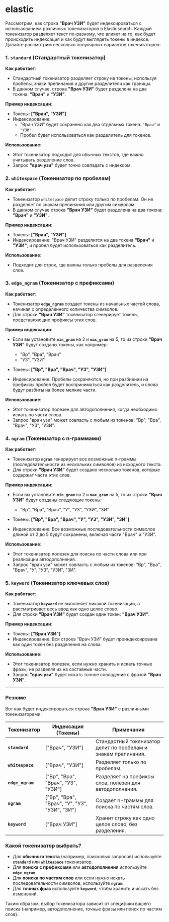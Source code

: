 # elastic

Рассмотрим, как строка **"Врач УЗИ"** будет индексироваться с использованием различных токенизаторов в Elasticsearch. Каждый токенизатор разделяет текст по-разному, что влияет на то, как будет происходить индексация и как будут выглядеть токены в индексе. Давайте рассмотрим несколько популярных вариантов токенизаторов:

### 1. **`standard` (Стандартный токенизатор)**

**Как работает**:
- Стандартный токенизатор разделяет строку на токены, используя пробелы, знаки препинания и другие разделители как границы.
- В данном случае, строка **"Врач УЗИ"** будет разделена на два токена: **"Врач"** и **"УЗИ"**.

**Пример индексации**:
- Токены: **["Врач", "УЗИ"]**
- Индексирование: 
  - "Врач УЗИ" будет сохранено как два отдельных токена: `"Врач"` и `"УЗИ"`.
  - Пробел будет использоваться как разделитель для токенов.

**Использование**:
- Этот токенизатор подходит для обычных текстов, где важно учитывать разделение слов.
- Запрос **"врач узи"** будет точно совпадать с индексом.

### 2. **`whitespace` (Токенизатор по пробелам)**

**Как работает**:
- Токенизатор `whitespace` делит строку только по пробелам. Он не разделяет по знакам препинания или другим символам.
- В данном случае строка **"Врач УЗИ"** будет разделена на два токена: **"Врач"** и **"УЗИ"**.

**Пример индексации**:
- Токены: **["Врач", "УЗИ"]**
- Индексирование: "Врач УЗИ" разделится на два токена **"Врач"** и **"УЗИ"**, и пробел будет использоваться как разделитель.

**Использование**:
- Подходит для строк, где важны только пробелы для разделения слов.

### 3. **`edge_ngram` (Токенизатор с префиксами)**

**Как работает**:
- Токенизатор **`edge_ngram`** создает токены из начальных частей слова, начиная с определенного количества символов.
- Для строки **"Врач УЗИ"** токенизатор сгенерирует токены, представляющие префиксы этих слов.

**Пример индексации**:
- Если вы установите **`min_gram`** на 2 и **`max_gram`** на 5, то из строки **"Врач УЗИ"** будут созданы токены, как например:
  - "Вр", "Вра", "Врач"
  - "УЗ", "УЗИ"

- Токены: **["Вр", "Вра", "Врач", "УЗ", "УЗИ"]**
- Индексирование: Пробелы сохраняются, но при разбиении на префиксы пробел будет восприниматься как разделитель, и слова будут разбиты на более мелкие части.

**Использование**:
- Этот токенизатор полезен для автодополнения, когда необходимо искать по части слова.
- Запрос "врач узи" может совпасть с любым из токенов: "Вр", "Вра", "Врач", "УЗ", "УЗИ".

### 4. **`ngram` (Токенизатор с n-граммами)**

**Как работает**:
- Токенизатор **`ngram`** генерирует все возможные n-граммы (последовательности из нескольких символов) из исходного текста.
- Для строки **"Врач УЗИ"** будет создано несколько токенов, которые содержат части этих слов.

**Пример индексации**:
- Если вы установите **`min_gram`** на 2 и **`max_gram`** на 5, то из строки **"Врач УЗИ"** будут созданы следующие токены:
  - "Вр", "Вра", "Врач", "У", "УЗ", "УЗИ", "ЗИ"
  
- Токены: **["Вр", "Вра", "Врач", "У", "УЗ", "УЗИ", "ЗИ"]**
- Индексирование: Все возможные последовательности символов длиной от 2 до 5 будут сохранены, включая части "Врач" и "УЗИ".

**Использование**:
- Этот токенизатор полезен для поиска по части слова или при реализации автодополнения.
- Запрос "врач узи" может совпасть с любым из токенов: "Вр", "Вра", "Врач", "У", "УЗ", "УЗИ", "ЗИ".

### 5. **`keyword` (Токенизатор ключевых слов)**

**Как работает**:
- Токенизатор **`keyword`** не выполняет никакой токенизации, а рассматривает весь ввод как одно целое слово.
- Для строки **"Врач УЗИ"** будет создан один токен: **"Врач УЗИ"**.

**Пример индексации**:
- Токены: **["Врач УЗИ"]**
- Индексирование: Вся строка "Врач УЗИ" будет проиндексирована как один токен без разделения на слова.

**Использование**:
- Этот токенизатор полезен, если нужно хранить и искать точные фразы, не разделяя их на составные части.
- Запрос **"врач узи"** будет искать точное совпадение с фразой **"Врач УЗИ"**.

---

### Резюме

Вот как будет индексироваться строка **"Врач УЗИ"** с различными токенизаторами:

| Токенизатор   | Индексация (Токены)              | Примечания |
|---------------|----------------------------------|------------|
| **`standard`** | ["Врач", "УЗИ"]                  | Стандартный токенизатор делит по пробелам и знакам препинания. |
| **`whitespace`** | ["Врач", "УЗИ"]                  | Разделяет только по пробелам. |
| **`edge_ngram`** | ["Вр", "Вра", "Врач", "УЗ", "УЗИ"] | Разделяет на префиксы слов, полезен для автодополнения. |
| **`ngram`**     | ["Вр", "Вра", "Врач", "У", "УЗ", "УЗИ", "ЗИ"] | Создает n-граммы для поиска по частям слов. |
| **`keyword`**   | ["Врач УЗИ"]                     | Хранит строку как одно целое слово, без разделения. |

### Какой токенизатор выбрать?

- Для **обычного текста** (например, поисковых запросов) используйте **`standard`** или **`whitespace`** токенизатор.
- Для **поиска с префиксами** или **автодополнения** используйте **`edge_ngram`**.
- Для **поиска по частям слов** или если нужно искать последовательности символов, используйте **`ngram`**.
- Для **точных фраз** используйте **`keyword`**, чтобы хранить и искать без изменений.

Таким образом, выбор токенизатора зависит от специфики вашего поиска (например, автодополнение, точные фразы или поиск по частям слов).
